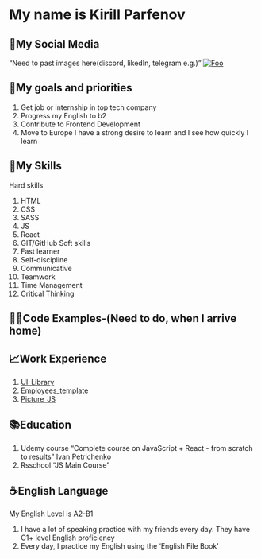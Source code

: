 # **My name is Kirill Parfenov**

## :iphone:My Social Media 
“Need to past images here(discord, likedIn, telegram e.g.)”
[![Foo](https://assets-global.website-files.com/6257adef93867e50d84d30e2/636e0a6a49cf127bf92de1e2_icon_clyde_blurple_RGB.png)](https://discord.com/users/izeevens)

## :dart:My goals and priorities
 1. Get job or internship in top tech company
 2. Progress my English to b2
 3. Contribute to Frontend Development
 4. Move to Europe
I have a strong desire to learn and I see how quickly I learn

## :book:My Skills
Hard skills
 1. HTML
 2. CSS
 3. SASS
 4. JS
 5. React
 6. GIT/GitHub
Soft skills
 1. Fast learner
 2. Self-discipline
 3. Communicative
 4. Teamwork
 5. Time Management 
 6. Critical Thinking

## :man_technologist:Code Examples-(Need to do, when I arrive home)

## :chart_with_upwards_trend:Work Experience
 1. [UI-Library](https://github.com/iZeevens/UI-Library)
 2. [Employees_template](https://github.com/iZeevens/Employees_template)
 3. [Picture_JS](https://github.com/iZeevens/Picture_JS)


## :books:Education 
 1. Udemy course “Complete course on JavaScript + React - from scratch to results” Ivan Petrichenko
 2. Rsschool “JS Main Course”

## :coffee:English Language 
My English Level is A2-B1
 1. I have a lot of speaking practice with my friends every day. They have C1+ level English proficiency
 2. Every day, I practice my English using the ‘English File Book’



